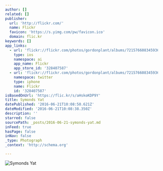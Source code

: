 ```yaml
---
author: []
related: []
publisher:
  url: 'http://flickr.com/'
  name: Flickr
  favicon: 'https://s.yimg.com/pw/favicon.ico'
  domain: flic.kr
keywords: []
app_links:
  - url: 'flickr://flickr.com/photos/gordonplant/albums/72157660834593692'
    type: ios
    namespace: ai
    app_name: Flickr
    app_store_id: '328407587'
  - url: 'flickr://flickr.com/photos/gordonplant/albums/72157660834593692'
    namespace: twitter
    type: iphone
    name: Flickr
    id: '328407587'
isBasedOnUrl: 'https://flic.kr/s/aHskoKDP9Y'
title: Symonds Yat
datePublished: '2016-06-21T10:08:50.621Z'
dateModified: '2016-06-21T10:08:38.350Z'
description: ''
starred: false
sourcePath: _posts/2016-06-21-symonds-yat.md
inFeed: true
hasPage: false
inNav: false
_type: Photograph
_context: 'http://schema.org'

---
```

![Symonds Yat](https://c7.staticflickr.com/6/5677/22669560742_8207c1d03e_b.jpg)